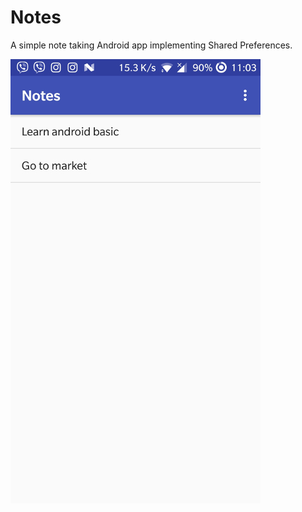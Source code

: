 # Notes

A simple note taking Android app implementing Shared Preferences.


![Image](https://raw.githubusercontent.com/drklrd/notes/master/screenshot.jpg)